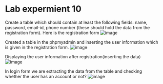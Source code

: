 # Lab expermient 10 
Create a table which should contain at least the following fields: name, password, email-id, phone number (these should hold the data from the registration form). 
Here is the registration form 
![image](https://user-images.githubusercontent.com/60500459/125250818-4c118600-e314-11eb-94b1-7e01df67a3e9.png)

Created a table in the phpmyadmin and inserting the user information which is given in the registration form.
![image](https://user-images.githubusercontent.com/60500459/125251383-dc4fcb00-e314-11eb-9377-40e4db9e248a.png)

Displaying the user information after registration(inserting the data)
![image](https://user-images.githubusercontent.com/60500459/125251577-1a4cef00-e315-11eb-884b-c1da57832c11.png)

In login form we are extracting the data from the table and checking whether the user has an account or not?
![image](https://user-images.githubusercontent.com/60500459/125250330-baa21400-e313-11eb-9f3b-5ab312948ed6.png)

